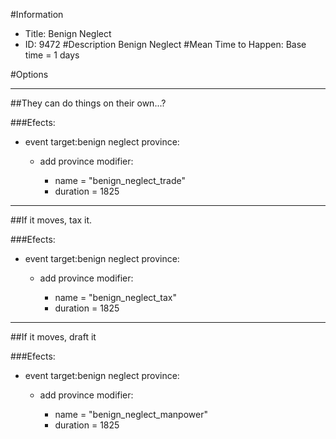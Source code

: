 #Information
 - Title: Benign Neglect
 - ID: 9472
#Description
Benign Neglect
#Mean Time to Happen:
Base time = 1 days

#Options

___
##They can do things on their own...?

###Efects:<ul><li>event target:benign neglect province:</li><ul><li>add province modifier:</li><ul><li>name = "benign_neglect_trade"</li><li>duration = 1825</li></ul></ul></ul>

___
##If it moves, tax it.

###Efects:<ul><li>event target:benign neglect province:</li><ul><li>add province modifier:</li><ul><li>name = "benign_neglect_tax"</li><li>duration = 1825</li></ul></ul></ul>

___
##If it moves, draft it

###Efects:<ul><li>event target:benign neglect province:</li><ul><li>add province modifier:</li><ul><li>name = "benign_neglect_manpower"</li><li>duration = 1825</li></ul></ul></ul>
